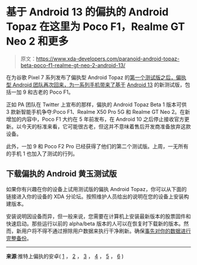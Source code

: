 # 基于 Android 13 的偏执的 Android Topaz 在这里为 Poco F1，Realme GT Neo 2 和更多

> 原文：<https://www.xda-developers.com/paranoid-android-topaz-beta-poco-f1-realme-gt-neo-2-android-13/>

在为谷歌 Pixel 7 系列发布了偏执型 Android Topaz 的[第一个测试版之后，偏执型 Android 团队再次回来，为一系列手机带来了基于](https://www.xda-developers.com/paranoid-android-topaz-google-pixel-7/) [Android 13](https://www.xda-developers.com/android-13) 的新测试版，包括一加 9 和古老的 Poco F1。

正如 PA 团队在 Twitter 上宣布的那样，偏执的 Android Topaz Beta 1 版本可供 3 款新智能手机争夺:Poco F1、Realme X50 Pro 5G 和 Realme GT Neo 2。在新增加的内容中，Poco F1 大约在 5 年前发布，在 Android 10 之后停止接收官方更新。以今天的标准来看，它可能很古老，但这并不意味着售后开发商准备放弃这款设备。

此外，一加 9 和 Poco F2 Pro 已经获得了他们的第二个测试版。上周，一无所有的手机 1 也加入了测试的行列。

## 下载偏执的 Android 黄玉测试版

如果你有兴趣在你的设备上试用测试版的偏执 Android Topaz，你可以从下面的链接进入你的设备的 XDA 分论坛。按照维护人员给出的说明在您的设备上安装构建版本。

安装说明因设备而异，但一般来说，您需要在计算机上安装最新版本的股票固件和快速启动。那些运行以前的 alpha/beta 版本的人可以在恢复时下载新的版本。然而，新用户将不得不通过擦除用户数据来执行干净刷新。确保[事先对你的数据进行完整备份](https://www.xda-developers.com/how-to-backup-android/)。

* * *

**来源**:推特上偏执的安卓( [1](https://twitter.com/paranoidaospa/status/1615299049061490688) ， [2](https://twitter.com/paranoidaospa/status/1615267301032611840) ， [3](https://twitter.com/paranoidaospa/status/1615266776824045568) ， [4](https://twitter.com/paranoidaospa/status/1615126867358482432) ， [5](https://twitter.com/paranoidaospa/status/1614468986795687937) ， [6](https://twitter.com/paranoidaospa/status/1612535324919447557) )